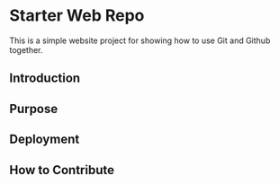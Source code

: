 # Starter Web Repo

This is a simple website project for showing how to use Git and Github together.

## Introduction

## Purpose

## Deployment

## How to Contribute

